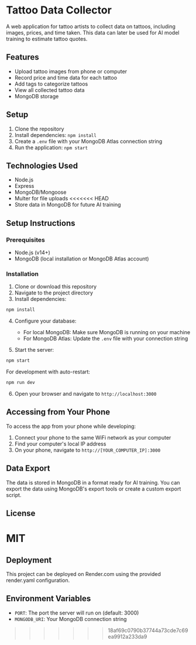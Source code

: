 # Tattoo Data Collector

A web application for tattoo artists to collect data on tattoos, including images, prices, and time taken. This data can later be used for AI model training to estimate tattoo quotes.

## Features

- Upload tattoo images from phone or computer
- Record price and time data for each tattoo
- Add tags to categorize tattoos
- View all collected tattoo data
- MongoDB storage

## Setup

1. Clone the repository
2. Install dependencies: `npm install`
3. Create a `.env` file with your MongoDB Atlas connection string
4. Run the application: `npm start`

## Technologies Used

- Node.js
- Express
- MongoDB/Mongoose
- Multer for file uploads
<<<<<<< HEAD
- Store data in MongoDB for future AI training

## Setup Instructions

### Prerequisites

- Node.js (v14+)
- MongoDB (local installation or MongoDB Atlas account)

### Installation

1. Clone or download this repository
2. Navigate to the project directory
3. Install dependencies:

```bash
npm install
```

4. Configure your database:
   - For local MongoDB: Make sure MongoDB is running on your machine
   - For MongoDB Atlas: Update the `.env` file with your connection string

5. Start the server:

```bash
npm start
```

For development with auto-restart:

```bash
npm run dev
```

6. Open your browser and navigate to `http://localhost:3000`

## Accessing from Your Phone

To access the app from your phone while developing:

1. Connect your phone to the same WiFi network as your computer
2. Find your computer's local IP address
3. On your phone, navigate to `http://[YOUR_COMPUTER_IP]:3000`

## Data Export

The data is stored in MongoDB in a format ready for AI training. You can export the data using MongoDB's export tools or create a custom export script.

## License

MIT
=======

## Deployment

This project can be deployed on Render.com using the provided render.yaml configuration.

## Environment Variables

- `PORT`: The port the server will run on (default: 3000)
- `MONGODB_URI`: Your MongoDB connection string
>>>>>>> 18af69c0790b37744a73cde7c69ea9912a233da9
